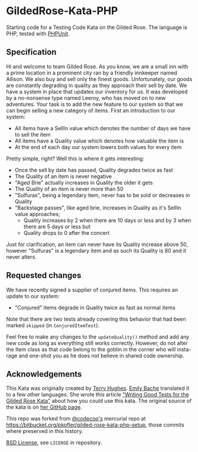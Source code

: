 # GildedRose-Kata-PHP
Starting code for a Testing Code Kata on the Gilded Rose.
The language is PHP, tested with [PHPUnit](https://phpunit.de/).

## Specification
Hi and welcome to team Gilded Rose. As you know, we are a small inn with a prime location in a prominent city ran by a friendly innkeeper named Allison. We also buy and sell only the finest goods.
Unfortunately, our goods are constantly degrading in quality as they approach their sell by date. We have a system in place that updates our inventory for us. It was developed by a no-nonsense type named
Leeroy, who has moved on to new adventures. Your task is to add the new feature to our system so that we can begin selling a new category of items. First an introduction to our system:

 - All items have a SellIn value which denotes the number of days we have to sell the item
 - All items have a Quality value which denotes how valuable the item is
 - At the end of each day our system lowers both values for every item

Pretty simple, right? Well this is where it gets interesting:

 - Once the sell by date has passed, Quality degrades twice as fast
 - The Quality of an item is never negative
 - "Aged Brie" actually increases in Quality the older it gets
 - The Quality of an item is never more than 50
 - "Sulfuras", being a legendary item, never has to be sold or decreases in Quality
 - "Backstage passes", like aged brie, increases in Quality as it's SellIn value approaches;
   - Quality increases by 2 when there are 10 days or less and by 3 when there are 5 days or less but
   - Quality drops to 0 after the concert
   
Just for clarification, an item can never have its Quality increase above 50, however "Sulfuras" is a legendary item and as such its Quality is 80 and it never alters.

## Requested changes
We have recently signed a supplier of conjured items. This requires an update to our system:

 - "Conjured" items degrade in Quality twice as fast as normal items
 
Note that there are two tests already covering this behavior that had been marked `skipped` (in `ConjuredItemTest`).

Feel free to make any changes to the `updateQuality()` method and add any new code as long as everything still works correctly. However, do not alter the Item class as that code belong to the goblin in the corner who will insta-rage and one-shot you as he does not believe in shared code ownership.

## Acknowledgements

This Kata was originally created by [Terry Hughes](https://twitter.com/TerryHughes).
[Emily Bache](https://twitter.com/emilybache) translated it to a few other languages.
She wrote this article ["Writing Good Tests for the Gilded Rose Kata"](http://coding-is-like-cooking.info/2013/03/writing-good-tests-for-the-gilded-rose-kata/)
about how you could use this kata.
The original source of the kata is on [her GitHub page](https://github.com/emilybache/GildedRose-Refactoring-Kata).

This repo was forked from [@codecop's](https://github.com/codecop) mercurial repo at https://bitbucket.org/pkofler/gilded-rose-kata-php-setup,
those commits where preserved in this history.

[BSD License](http://opensource.org/licenses/bsd-license.php), see `LICENSE` in repository.
